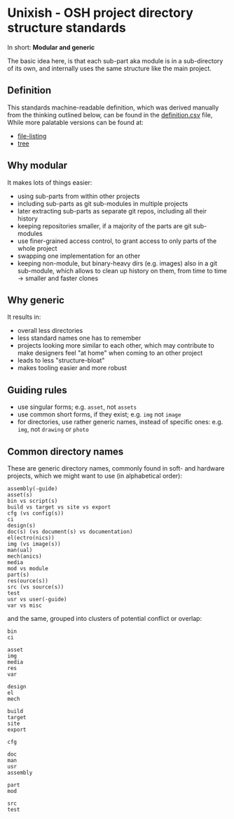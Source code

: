 <!--
SPDX-FileCopyrightText: 2022 Robin Vobruba <hoijui.quaero@gmail.com>
SPDX-License-Identifier: GFDL-1.3-or-later
-->

# Unixish - OSH project directory structure standards

In short: **Modular and generic**

The basic idea here,
is that each sub-part aka module is in a sub-directory of its own,
and internally uses the same structure like the main project.

## Definition

This standards machine-readable definition,
which was derived manually from the thinking outlined below,
can be found in the [definition.csv](definition.csv) file,
While more palatable versions can be found at:

- [file-listing](
  https://software.development.fabcity.hamburg/template-osh-repo-structure-minimal/mod/unixish/listing.txt)
- [tree](
  https://software.development.fabcity.hamburg/template-osh-repo-structure-minimal/mod/unixish/tree.html)

## Why modular

It makes lots of things easier:

- using sub-parts from within other projects
- including sub-parts as git sub-modules in multiple projects
- later extracting sub-parts as separate git repos,
  including all their history
- keeping repositories smaller,
  if a majority of the parts are git sub-modules
- use finer-grained access control,
  to grant access to only parts of the whole project
- swapping one implementation for an other
- keeping non-module, but binary-heavy dirs (e.g. images)
  also in a git sub-module,
  which allows to clean up history on them,
  from time to time\
  -> smaller and faster clones

## Why generic

It results in:

- overall less directories
- less standard names one has to remember
- projects looking more similar to each other,
  which may contribute to make designers feel "at home"
  when coming to an other project
- leads to less "structure-bloat"
- makes tooling easier and more robust

## Guiding rules

- use singular forms;
  e.g. `asset`, not `assets`
- use common short forms, if they exist;
  e.g. `img` not `image`
- for directories, use rather generic names,
  instead of specific ones:
  e.g. `img`, not `drawing` or `photo`

## Common directory names

These are generic directory names,
commonly found in soft- and hardware projects,
which we might want to use (in alphabetical order):

```csv
assembly(-guide)
asset(s)
bin vs script(s)
build vs target vs site vs export
cfg (vs config(s))
ci
design(s)
doc(s) (vs document(s) vs documentation)
el(ectro(nics))
img (vs image(s))
man(ual)
mech(anics)
media
mod vs module
part(s)
res(ource(s))
src (vs source(s))
test
usr vs user(-guide)
var vs misc
```

and the same, grouped into clusters of potential conflict or overlap:

```csv
bin
ci

asset
img
media
res
var

design
el
mech

build
target
site
export

cfg

doc
man
usr
assembly

part
mod

src
test
```


